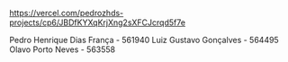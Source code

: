 https://vercel.com/pedrozhds-projects/cp6/JBDfKYXqKrjXng2sXFCJcrqd5f7e

Pedro Henrique Dias França - 561940
Luiz Gustavo Gonçalves - 564495
Olavo Porto Neves - 563558